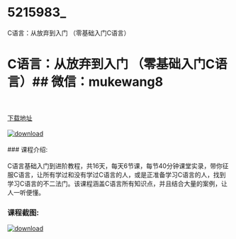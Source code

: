 # 5215983_
C语言：从放弃到入门 （零基础入门C语言）
# C语言：从放弃到入门 （零基础入门C语言）## 微信：mukewang8
<br/></br>[下载地址](http://www.36tz.cn/article/5215983 "下载地址")
<br/></br>[![download](http://36tz.cn/muke_img/2020_11_2-8-300x202.png "下载地址")](http://www.36tz.cn/article/5215983 "下载地址")
<br/></br>### 课程介绍:<br/></br>C语言基础入门到进阶教程，共16天，每天6节课，每节40分钟课堂实录，带你征服C语言，让所有学过和没有学过C语言的人，或是正准备学习C语言的人，找到学习C语言的不二法门。该课程涵盖C语言所有知识点，并且结合大量的案例，让人一听便懂。

### 课程截图:
[![download](http://36tz.cn/muke_img/2020_11_1-8.png "下载地址")](http://www.36tz.cn/article/5215983 "下载地址")
